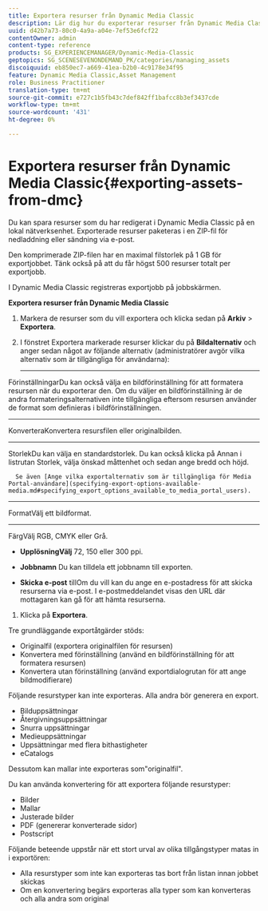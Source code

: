 ```yaml
---
title: Exportera resurser från Dynamic Media Classic
description: Lär dig hur du exporterar resurser från Dynamic Media Classic.
uuid: d42b7a73-80c0-4a9a-a04e-7ef53e6fcf22
contentOwner: admin
content-type: reference
products: SG_EXPERIENCEMANAGER/Dynamic-Media-Classic
geptopics: SG_SCENESEVENONDEMAND_PK/categories/managing_assets
discoiquuid: eb850ec7-a669-41ea-b2b0-4c9178e34f95
feature: Dynamic Media Classic,Asset Management
role: Business Practitioner
translation-type: tm+mt
source-git-commit: e727c1b5fb43c7def842ff1bafcc8b3ef3437cde
workflow-type: tm+mt
source-wordcount: '431'
ht-degree: 0%

---
```



# Exportera resurser från Dynamic Media Classic{#exporting-assets-from-dmc}

Du kan spara resurser som du har redigerat i Dynamic Media Classic på en lokal nätverksenhet. Exporterade resurser paketeras i en ZIP-fil för nedladdning eller sändning via e-post.

Den komprimerade ZIP-filen har en maximal filstorlek på 1 GB för exportjobbet. Tänk också på att du får högst 500 resurser totalt per exportjobb.

I Dynamic Media Classic registreras exportjobb på jobbskärmen.

**Exportera resurser från Dynamic Media Classic**

1. Markera de resurser som du vill exportera och klicka sedan på **Arkiv** > **Exportera**.
1. I fönstret Exportera markerade resurser klickar du på **Bildalternativ** och anger sedan något av följande alternativ (administratörer avgör vilka alternativ som är tillgängliga för användarna):

   * ****
FörinställningarDu kan också välja en bildförinställning för att formatera resursen när du exporterar den. Om du väljer en bildförinställning är de andra formateringsalternativen inte tillgängliga eftersom resursen använder de format som definieras i bildförinställningen.

   * ****
KonverteraKonvertera resursfilen eller originalbilden.

   * ****
StorlekDu kan välja en standardstorlek. Du kan också klicka på Annan i listrutan Storlek, välja önskad måttenhet och sedan ange bredd och höjd.

      Se även [Ange vilka exportalternativ som är tillgängliga för Media Portal-användare](specifying-export-options-available-media.md#specifying_export_options_available_to_media_portal_users).

   * ****
FormatVälj ett bildformat.

   * ****
FärgVälj RGB, CMYK eller Grå.

   * **UpplösningVälj**
72, 150 eller 300 ppi.

   * **Jobbnamn**
Du kan tilldela ett jobbnamn till exporten.

   * **Skicka e-post**
tillOm du vill kan du ange en e-postadress för att skicka resurserna via e-post. I e-postmeddelandet visas den URL där mottagaren kan gå för att hämta resurserna.

1. Klicka på **Exportera**.

Tre grundläggande exportåtgärder stöds:

* Originalfil (exportera originalfilen för resursen)
* Konvertera med förinställning (använd en bildförinställning för att formatera resursen)
* Konvertera utan förinställning (använd exportdialogrutan för att ange bildmodifierare)

Följande resurstyper kan inte exporteras. Alla andra bör generera en export.

* Bilduppsättningar
* Återgivningsuppsättningar
* Snurra uppsättningar
* Medieuppsättningar
* Uppsättningar med flera bithastigheter
* eCatalogs

Dessutom kan mallar inte exporteras som&quot;originalfil&quot;.

Du kan använda konvertering för att exportera följande resurstyper:

* Bilder
* Mallar
* Justerade bilder
* PDF (genererar konverterade sidor)
* Postscript

Följande beteende uppstår när ett stort urval av olika tillgångstyper matas in i exportören:

* Alla resurstyper som inte kan exporteras tas bort från listan innan jobbet skickas
* Om en konvertering begärs exporteras alla typer som kan konverteras och alla andra som original

